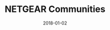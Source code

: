 ---
layout: site
title: "NETGEAR Communities"
date: 2018-01-02
categories: [community]
version: 1.4.8
major: 1
minor: 4
patch: 8
slug: netgear-communities
link: https://community.netgear.com/t5/English/ct-p/English
submitter: lpolepeddi
permalink: /sites/:slug
---